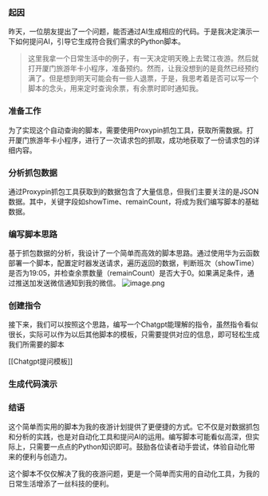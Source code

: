 ### 起因

昨天，一位朋友提出了一个问题，能否通过AI生成相应的代码。于是我决定演示一下如何提问AI，引导它生成符合我们需求的Python脚本。
> 这里我拿一个日常生活中的例子，有一天决定明天晚上去鹭江夜游。然后就打开厦门旅游年卡小程序，准备预约。然而，让我没想到的是竟然已经预约满了。但是想到明天可能会有一些人退票，于是，我思考着是否可以写一个脚本的念头，用来定时查询余票，有余票时即时通知我。

### 准备工作

为了实现这个自动查询的脚本，需要使用Proxypin抓包工具，获取所需数据。打开厦门旅游年卡小程序，进行了一次请求包的抓取，成功地获取了一份请求包的详细内容。

### 分析抓包数据

通过Proxypin抓包工具获取到的数据包含了大量信息，但我们主要关注的是JSON数据。其中，关键字段如showTime、remainCount，将成为我们编写脚本的基础数据。

### 编写脚本思路

基于抓包数据的分析，我设计了一个简单而高效的脚本思路。通过使用华为云函数部署一个脚本，配置定时器发送请求，遍历返回的数据，判断班次（showTime）是否为19:05，并检查余票数量（remainCount）是否大于0。如果满足条件，通过推送加发送微信通知到我的微信。
![image.png](https://cdn.jsdelivr.net/gh/youyiying/blogs@master/images/202312142334996.png)

### 创建指令
接下来，我们可以按照这个思路，编写一个Chatgpt能理解的指令，虽然指令看似很长，实际可以作为以后其他脚本的模板，只需要提供对应的信息，即可轻松生成我们所需要的脚本

[[Chatgpt提问模板]]

### 生成代码演示
### 结语

这个简单而实用的脚本为我的夜游计划提供了更便捷的方式。它不仅是对数据抓包和分析的实践，也是对自动化工具和提问AI的运用。编写脚本可能看似高深，但实际上，只需要一点点的Python知识即可。鼓励各位读者动手尝试，体验自动化带来的便利与创造力。

这个脚本不仅仅解决了我的夜游问题，更是一个简单而实用的自动化工具，为我的日常生活增添了一丝科技的便利。